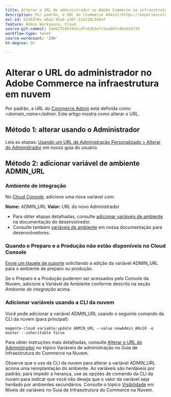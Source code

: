 ```yaml
---
title: Alterar o URL do administrador no Adobe Commerce na infraestrutura em nuvem
description: Por padrão, o URL do [Commerce Admin](https://experienceleague.adobe.com/en/docs/commerce-admin/start/admin/admin) é definido como *&lt;domain_name&gt;/admin*. Este artigo mostra como alterar o URL.
exl-id: 6236370c-e0a2-45a6-a38f-12e219c540af
feature: Admin Workspace, Cloud
source-git-commit: 2aeb2355b74d1cdfc62b5e7c5aa04fcd0a654733
workflow-type: tm+mt
source-wordcount: '290'
ht-degree: 0%

---
```


# Alterar o URL do administrador no Adobe Commerce na infraestrutura em nuvem

Por padrão, a URL do [Commerce Admin](https://experienceleague.adobe.com/docs/commerce-admin/start/admin/admin.html) está definida como *&lt;domain\_name>/admin*. Este artigo mostra como alterar o URL.

## Método 1: alterar usando o Administrador

Leia as etapas: [Usando um URL de Administração Personalizado > Alterar do Administrador](https://experienceleague.adobe.com/docs/commerce-admin/stores-sales/site-store/store-urls.html#use-a-custom-admin-url) em nosso guia do usuário.

## Método 2: adicionar variável de ambiente ADMIN\_URL

### Ambiente de integração

No [Cloud Console](https://experienceleague.adobe.com/docs/commerce-cloud-service/user-guide/project/overview.html), adicione uma nova variável com:

**Nome:** ADMIN\_URL **Valor:** URL do novo Administrador

* Para obter etapas detalhadas, consulte [adicionar variáveis de ambiente](https://experienceleague.adobe.com/docs/commerce-cloud-service/user-guide/project/overview.html#configure-environment) na documentação do desenvolvedor.
* Consulte também [variáveis de ambiente](https://experienceleague.adobe.com/docs/commerce-cloud-service/user-guide/configure/env/stage/variables-admin.html) em nossa documentação para desenvolvedores.

### Quando o Preparo e a Produção não estão disponíveis no Cloud Console

[Envie um tíquete de suporte](/help/help-center-guide/help-center/magento-help-center-user-guide.md#submit-ticket) solicitando a adição da variável ADMIN\_URL para o ambiente de preparo ou produção.

Se o Preparo e a Produção puderem ser acessados pelo Console da Nuvem, adicione a Variável de Ambiente conforme descrito na seção *Ambiente de integração* acima.

### Adicionar variáveis usando a CLI da nuvem

Você pode adicionar a variável ADMIN\_URL usando o seguinte comando da CLI da nuvem (para principal):

`magento-cloud variable:update ADMIN_URL --value newAdmin_A8v10 -e master --inheritable false`

Para obter instruções mais detalhadas, consulte [Alterar o URL do Administrador](https://experienceleague.adobe.com/docs/commerce-cloud-service/user-guide/configure/env/stage/variables-admin.html?lang=en#change-the-admin-url) no tópico Variáveis de administração no Guia de Infraestrutura do Commerce na Nuvem.

Observe que o uso da CLI da nuvem para alterar a variável ADMIN\_URL aciona uma reimplantação do ambiente. As variáveis são herdáveis por padrão; para impedir a herança, use as opções de comando da CLI da nuvem para indicar que você não deseja que o valor da variável seja herdado por ambientes secundários. Consulte o tópico [Visibilidade](https://experienceleague.adobe.com/docs/commerce-cloud-service/user-guide/configure/env/variable-levels.html#visibility) em Níveis de variáveis no Guia de Infraestrutura do Commerce na Nuvem.
